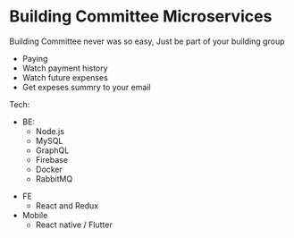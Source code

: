 # Building Committee Microservices

Building Committee never was so easy, Just be part of your building group
 - Paying
 - Watch payment history
 - Watch future expenses
 - Get expeses summry to your email

Tech:
  * BE:
    - Node.js
    - MySQL
    - GraphQL
    - Firebase
    - Docker
    - RabbitMQ
  - FE
    - React and Redux
  - Mobile
    - React native / Flutter 
